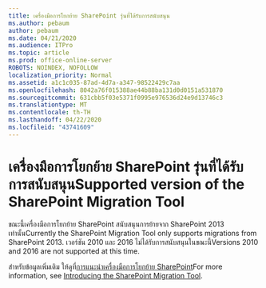 ```yaml
---
title: เครื่องมือการโยกย้าย SharePoint รุ่นที่ได้รับการสนับสนุน
ms.author: pebaum
author: pebaum
ms.date: 04/21/2020
ms.audience: ITPro
ms.topic: article
ms.prod: office-online-server
ROBOTS: NOINDEX, NOFOLLOW
localization_priority: Normal
ms.assetid: a1c1c035-87ad-4d7a-a347-98522429c7aa
ms.openlocfilehash: 8042a76f015388ae44b88ba131d0d0151a531870
ms.sourcegitcommit: 631cbb5f03e5371f0995e976536d24e9d13746c3
ms.translationtype: MT
ms.contentlocale: th-TH
ms.lasthandoff: 04/22/2020
ms.locfileid: "43741609"
---
```

# <a name="supported-version-of-the-sharepoint-migration-tool"></a><span data-ttu-id="4d9b7-102">เครื่องมือการโยกย้าย SharePoint รุ่นที่ได้รับการสนับสนุน</span><span class="sxs-lookup"><span data-stu-id="4d9b7-102">Supported version of the SharePoint Migration Tool</span></span>



<span data-ttu-id="4d9b7-103">ขณะนี้เครื่องมือการโยกย้าย SharePoint สนับสนุนการย้ายจาก SharePoint 2013 เท่านั้น</span><span class="sxs-lookup"><span data-stu-id="4d9b7-103">Currently the SharePoint Migration Tool only supports migrations from SharePoint 2013.</span></span> <span data-ttu-id="4d9b7-104">เวอร์ชัน 2010 และ 2016 ไม่ได้รับการสนับสนุนในขณะนี้</span><span class="sxs-lookup"><span data-stu-id="4d9b7-104">Versions 2010 and 2016 are not supported at this time.</span></span>
  
<span data-ttu-id="4d9b7-105">สําหรับข้อมูลเพิ่มเติม ให้ดูที่[การแนะนําเครื่องมือการโยกย้าย SharePoint](https://go.microsoft.com/fwlink/?linkid=2044765&amp;clcid=0x409)</span><span class="sxs-lookup"><span data-stu-id="4d9b7-105">For more information, see [Introducing the SharePoint Migration Tool](https://go.microsoft.com/fwlink/?linkid=2044765&amp;clcid=0x409).</span></span>
  

